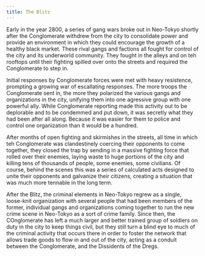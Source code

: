 ```yaml
---
title: The Blitz
---
```


Early in the year 2800, a series of gang wars broke out in Neo-Tokyo
shortly after the Conglomerate withdrew from the city to consolidate
power and provide an environment in which they could encourage the
growth of a healthy black market. These rival gangs and factions all
fought for control of the city and its underworld community. They fought
in the alleys and on teh rooftops until their fighting spilled over onto
the streets and required the Conglomerate to step in.

Initial responses by Conglomerate forces were met with heavy resistence,
prompting a growing war of escallating responses. The more troops the
Conglomerate sent in, the more they polarized the various gangs and
organizations in the city, unifying them into one agressive group with
one powerful ally. While Conglomerate reporting made this activity out
to be deplorable and to be condemmed and put down, it was secretly what
they had been after all along. Because it was easier for them to police
and control one organization than it would be a hundred.

After months of open fighting and skirmishes in the streets, all time in
which teh Conglomerate was clandestinely coercing their opponents to
come together, they closed the trap by sending in a massive fighting
force that rolled over their enemies, laying waste to huge portions of
the city and killing tens of thousands of people, some enemies, some
civilians. Of course, behind the scenes this was a series of calculated
acts designed to unite their opponents and galvanize their citizens,
creating a situation that was much more tennable in the long term.

After the Blitz, the criminal elements in Neo-Tokyo regrew as a single,
loose-knit organization with several people that had been members of the
former, individual gangs and organizations coming together to run the
new crime scene in Neo-Tokyo as a sort of crime family. Since then, the
COnglomerate has left a much larger and better trained group of soldiers
on duty in the city to keep things civil, but they still turn a blind
eye to much of the criminal activity that occurs there in order to
foster the network that allows trade goods to flow in and out of the
city, acting as a conduit between the Conglomerate, and the Dissidents
of the Dregs.
